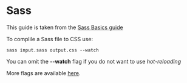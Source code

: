 # Sass

This guide is taken from the [Sass Basics guide](https://sass-lang.com/guide)

To complile a Sass file to CSS use:

```
sass input.sass output.css --watch
```

You can omit the **--watch** flag if you do not want to use *hot-reloading*

More flags are available [here](https://sass-lang.com/documentation/cli/dart-sass).